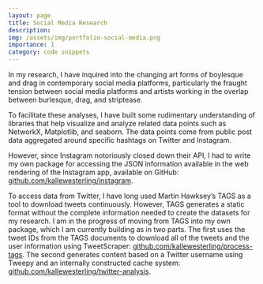 ```yaml
---
layout: page
title: Social Media Research
description: 
img: /assets/img/portfolio-social-media.png
importance: 1
category: code snippets
---
```


<p class="lead">In my research, I have inquired into the changing art forms of boylesque and drag in contemporary social media platforms, particularly the fraught tension between social media platforms and artists working in the overlap between burlesque, drag, and striptease.</p>

To facilitate these analyses, I have built some rudimentary understanding of libraries that help visualize and analyze related data points such as NetworkX, Matplotlib, and seaborn. The data points come from public post data aggregated around specific hashtags on Twitter and Instagram.

However, since Instagram notoriously closed down their API, I had to write my own package for accessing the JSON information available in the web rendering of the Instagram app, available on GitHub: [github.com/kallewesterling/instagram](https://github.com/kallewesterling/instagram).

To access data from Twitter, I have long used Martin Hawksey’s TAGS as a tool to download tweets continuously. However, TAGS generates a static format without the complete information needed to create the datasets for my research. I am in the progress of moving from TAGS into my own package, which I am currently building as in two parts. The first uses the tweet IDs from the TAGS documents to download all of the tweets and the user information using TweetScraper: [github.com/kallewesterling/process-tags](https://github.com/kallewesterling/process-tags). The second generates content based on a Twitter username using Tweepy and an internally constructed cache system: [github.com/kallewesterling/twitter-analysis](https://github.com/kallewesterling/twitter-analysis).


